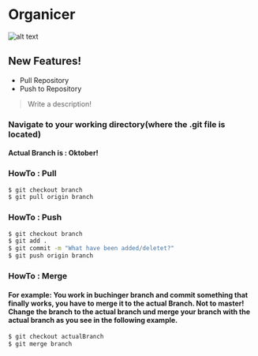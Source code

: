 # Organicer

![alt text](https://i.imgur.com/3DxieTj.jpg)


## New Features!

  - Pull Repository
  - Push to Repository
  
> Write a description!


### Navigate to your working directory(where the .git file is located)
#### Actual Branch is : Oktober!

### HowTo : Pull

```sh
$ git checkout branch
$ git pull origin branch
```

### HowTo : Push

```sh
$ git checkout branch
$ git add .
$ git commit -m "What have been added/deletet?"
$ git push origin branch
```

### HowTo : Merge
#### For example: You work in buchinger branch and commit something that finally works, you have to merge it to the actual Branch. Not to master! Change the branch to the actual branch und merge your branch with the actual branch as you see in the following example.

```sh
$ git checkout actualBranch
$ git merge branch
```

